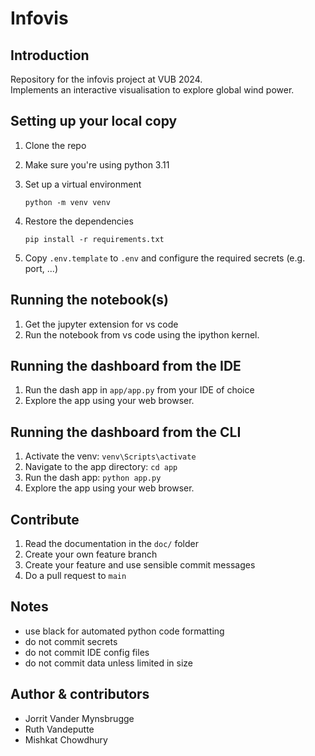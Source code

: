 # Infovis
## Introduction 
Repository for the infovis project at VUB 2024.   
Implements an interactive visualisation to explore global wind power.

## Setting up your local copy
1. Clone the repo
1. Make sure you're using python 3.11
1. Set up a virtual environment

    ```python -m venv venv```

1. Restore the dependencies

    ```pip install -r requirements.txt```
    
2. Copy `.env.template` to `.env` and configure the required secrets (e.g. port, ...)


## Running the notebook(s)
1. Get the jupyter extension for vs code
1. Run the notebook from vs code using the ipython kernel.

## Running the dashboard from the IDE
1. Run the dash app in `app/app.py` from your IDE of choice
2. Explore the app using your web browser.

## Running the dashboard from the CLI
1. Activate the venv: `venv\Scripts\activate`
2. Navigate to the app directory: `cd app`
3. Run the dash app: `python app.py` 
4. Explore the app using your web browser.

## Contribute
1. Read the documentation in the `doc/` folder
1. Create your own feature branch 
1. Create your feature and use sensible commit messages
1. Do a pull request to `main`

## Notes
* use black for automated python code formatting
* do not commit secrets
* do not commit IDE config files
* do not commit data unless limited in size

## Author & contributors
* Jorrit Vander Mynsbrugge
* Ruth Vandeputte
* Mishkat Chowdhury

